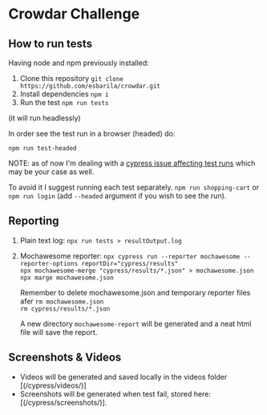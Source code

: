 # Crowdar Challenge

## How to run tests

Having node and npm previously installed:

1. Clone this repository
   `git clone https://github.com/esbarila/crowdar.git`
2. Install dependencies `npm i`
3. Run the test `npm run tests`

(it will run headlessly)

In order see the test run in a browser (headed) do:

`npm run test-headed`

NOTE: as of now I'm dealing with a [cypress issue affecting test runs](github.com/cypress-io/cypress/issues/27501) which may be your case as well.

To avoid it I suggest running each test separately. `npm run shopping-cart` or `npm run login` (add `--headed` argument if you wish to see the run).

## Reporting

1. Plain text log: `npx run tests > resultOutput.log`

2. Mochawesome reporter:
   `npx cypress run --reporter mochawesome --reporter-options reportDir="cypress/results"` \
   `npx mochawesome-merge "cypress/results/*.json" > mochawesome.json` \
   `npx marge mochawesome.json` 

   Remember to delete mochawesome.json and temporary reporter files afer
   `rm mochawesome.json` \
   `rm cypress/results/*.json`

   A new directory `mochawesome-report` will be generated and a neat html file will save the report.

## Screenshots & Videos

- Videos will be generated and saved locally in the videos folder [(/cypress/videos/)]
- Screenshots will be generated when test fail, stored here: [(/cypress/screenshots/)].
